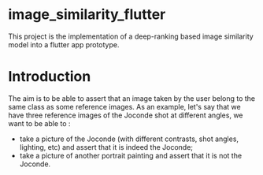 # image_similarity_flutter

This project is the implementation of a deep-ranking based image similarity model into a flutter app prototype. 

# Introduction

The aim is to be able to assert that an image taken by the user belong to the same class as some reference images. As an example, let's say that we have three reference images of the Joconde shot at different angles, we want to be able to :

- take a picture of the Joconde (with different contrasts, shot angles, lighting, etc) and assert that it is indeed the Joconde;
- take a picture of another portrait painting and assert that it is not the Joconde.

